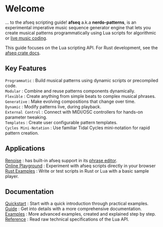 # Welcome

... to the afseq scripting guide! **afseq** a.k.a **nerdo-patterns**, is an experimental imperative music sequence generator engine that lets you create musical patterns programmatically using Lua scripts for algorithmic or [live music coding](https://github.com/pjagielski/awesome-live-coding-music).

This guide focuses on the Lua scripting API. For Rust development, see the [afseq crate docs](https://github.com/emuell/afseq).


## Key Features

`Programmatic`
: Build musical patterns using dynamic scripts or precompiled code.<br>
`Modular`
: Combine and reuse patterns components dynamically.<br>
`Flexible`
: Create anything from simple beats to complex musical phrases.<br>
`Generative`
: Make evolving compositions that change over time.<br>
`Dynamic`
: Modify patterns live, during playback.<br>
`External Control`
: Connect with MIDI/OSC controllers for hands-on parameter tweaking.<br>
`Templates`
: Create user configurable pattern templates.<br>
`Cycles Mini-Notation`
: Use familiar Tidal Cycles mini-notation for rapid pattern creation.<br>


## Applications

[Renoise](https://www.renoise.com)
: has built-in afseq support in its [phrase editor](https://tutorials.renoise.com/wiki/Phrase_Editor).<br>
[Online Playground](https://pttrns.renoise.com)
: Experiment with afseq scripts directly in your browser<br>
[Rust Examples](https://github.com/emuell/afseq/tree/master/examples)
: Write or test scripts in Rust or Lua with a basic sample player.<br>


## Documentation

[Quickstart](./quickstart.md)
: Start with a quick introduction through practical examples.<br>
[Guide](./guide/)
: Get into details with a more comprehensive documentation.<br>
[Examples](./examples/)
: More advanced examples, created and explained step by step.<br>
[Reference](./API/)
: Read raw technical specifications of the Lua API.